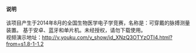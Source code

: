 <h4>说明</h4>
该项目产生于2014年8月的全国生物医学电子学竞赛，名称是：可穿戴的脉搏测量装置。
基于安卓、蓝牙和单片机。未经授权，请勿下载使用。<br/>
视频演示地址：<a href="http://v.youku.com/v_show/id_XNzQ3OTYzOTI4.html?from=s1.8-1-1.2">http://v.youku.com/v_show/id_XNzQ3OTYzOTI4.html?from=s1.8-1-1.2</a>
